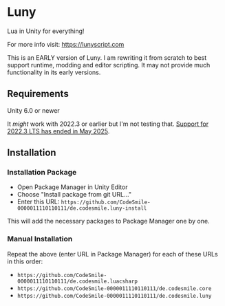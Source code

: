 # Luny
Lua in Unity for everything!

For more info visit: https://lunyscript.com

This is an EARLY version of Luny. I am rewriting it from scratch to best support runtime, modding and editor scripting. It may not provide much functionality in its early versions.


## Requirements

Unity 6.0 or newer

It *might* work with 2022.3 or earlier but I'm not testing that. [Support for 2022.3 LTS has ended in May 2025](https://discussions.unity.com/t/unity-2022-lts-end-of-life/1642861/2). 


## Installation

### Installation Package

- Open Package Manager in Unity Editor
- Choose "Install package from git URL..."
- Enter this URL: `https://github.com/CodeSmile-0000011110110111/de.codesmile.luny-install`

This will add the necessary packages to Package Manager one by one.

### Manual Installation

Repeat the above (enter URL in Package Manager) for each of these URLs in this order:

- `https://github.com/CodeSmile-0000011110110111/de.codesmile.luacsharp`
- `https://github.com/CodeSmile-0000011110110111/de.codesmile.core`
- `https://github.com/CodeSmile-0000011110110111/de.codesmile.luny`
